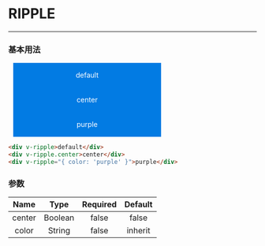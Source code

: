 # RIPPLE
---
### 基本用法
<common-decorator>
<div v-ripple style="margin:0 10px;position:relative;width:300px;height:50px;line-height:50px;background:#027be3;color:#fff;cursor:pointer;text-align:center;user-select:none;">default</div>
<div v-ripple.center style="margin:0 10px;position:relative;width:300px;height:50px;line-height:50px;background:#027be3;color:#fff;cursor:pointer;text-align:center;user-select:none;">center</div>
  <div v-ripple="{ color: 'purple' }" style="margin:0 10px;position:relative;width:300px;height:50px;line-height:50px;background:#027be3;color:#fff;cursor:pointer;text-align:center;user-select:none;">purple</div>
</common-decorator>

``` html
<div v-ripple>default</div>
<div v-ripple.center>center</div>
<div v-ripple="{ color: 'purple' }">purple</div>
```

### 参数

Name|Type|Required|Default|
:------:|:------:|:------:|:------:|
center|Boolean|false|false|
color|String|false|inherit|
